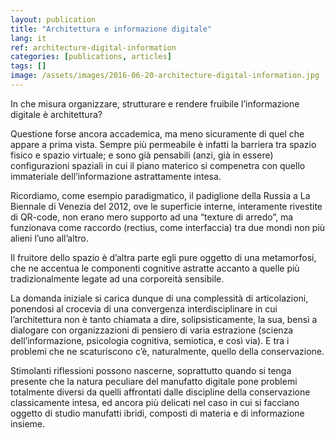 ```yaml
---
layout: publication
title: "Architettura e informazione digitale"
lang: it
ref: architecture-digital-information
categories: [publications, articles]
tags: []
image: /assets/images/2016-06-20-architecture-digital-information.jpg
---
```


In che misura organizzare, strutturare e rendere fruibile l’informazione digitale è architettura?

Questione forse ancora accademica, ma meno sicuramente di quel che appare a prima vista. Sempre più permeabile è infatti la barriera tra spazio fisico e spazio virtuale; e sono già pensabili (anzi, già in essere) configurazioni spaziali in cui il piano materico si compenetra con quello immateriale dell’informazione astrattamente intesa.

Ricordiamo, come esempio paradigmatico, il padiglione della Russia a La Biennale di Venezia del 2012, ove le superficie interne, interamente rivestite di QR-code, non erano mero supporto ad una “texture di arredo”, ma funzionava come raccordo (rectius, come interfaccia) tra due mondi non più alieni l’uno all’altro.

Il fruitore dello spazio è d’altra parte egli pure oggetto di una metamorfosi, che ne accentua le componenti cognitive astratte accanto a quelle più tradizionalmente legate ad una corporeità sensibile.

La domanda iniziale si carica dunque di una complessità di articolazioni, ponendosi al crocevia di una convergenza interdisciplinare in cui l’architettura non è tanto chiamata a dire, solipsisticamente, la sua, bensì a dialogare con organizzazioni di pensiero di varia estrazione (scienza dell’informazione, psicologia cognitiva, semiotica, e così via). E tra i problemi che ne scaturiscono c’è, naturalmente, quello della conservazione.

Stimolanti riflessioni possono nascerne, soprattutto quando si tenga presente che la natura peculiare del manufatto digitale pone problemi totalmente diversi da quelli affrontati dalle discipline della conservazione classicamente intesa, ed ancora più delicati nel caso in cui si facciano oggetto di studio manufatti ibridi, composti di materia e di informazione insieme.
